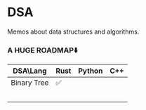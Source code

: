# DSA

Memos about data structures and algorithms.



### A HUGE ROADMAP⬇️

| DSA\Lang    | Rust | Python | C++  |
| ----------- | ---- | ------ | ---- |
| Binary Tree | ✅    |        |      |
|             |      |        |      |
|             |      |        |      |
|             |      |        |      |
|             |      |        |      |
|             |      |        |      |


